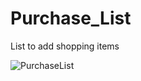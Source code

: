 # Purchase_List
 List to add shopping items

![PurchaseList](https://user-images.githubusercontent.com/62633114/108601416-33abc980-737b-11eb-9cb5-2f2e4f3ef328.PNG)
